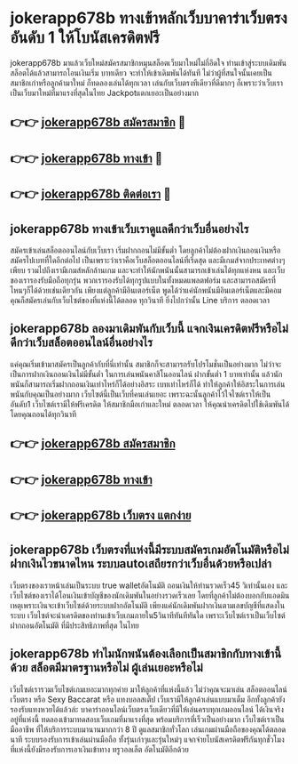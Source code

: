# jokerapp678b ทางเข้าหลักเว็บบาคาร่าเว็บตรง อันดับ 1 ให้โบนัสเครดิตฟรี

jokerapp678b มาแล้วเว็บใหม่สมัครสมาชิกหมุนสล็อตเว็บมาใหม่ไม่กี่อึดใจ ท่านเข้าสู่ระบบเดิมพันสล็อตได้แล้วสามารถโอนเงินเริ่ม บาทเดียว จะทำให้เข้าเดิมพันได้ทันที ไม่ว่าผู้ที่สนใจนั้นเคยเป็นสมาชิกเก่าหรือลูกค้ามาใหม่ ก็ทดลองเล่นได้ทุกเวลา เล่นกับเว็บตรงทีเดียวที่ดีมากๆ ก็เพราะว่าเว็บเราเป็นเว็บมาใหม่ที่มาแรงที่สุดในไทย Jackpotแตกเยอะเป็นอย่างมาก

## 👉👉 [jokerapp678b สมัครสมาชิก](https://bit.ly/3Ckzg5n) 🎰
## 👉👉 [jokerapp678b ทางเข้า](https://bit.ly/3Ckzg5n) 🎰
## 👉👉 [jokerapp678b ติดต่อเรา](https://bit.ly/3Ckzg5n) 🎰

## jokerapp678b ทางเข้าเว็บเราดูแลดีกว่าเว็บอื่นอย่างไร
สมัครเข้าเล่นสล็อตออนไลน์กับเว็บเรา เริ่มฝากถอนไม่มีขั้นต่ำ โดยลูกค้าไม่ต้องฝากเงินถอนเงินหรือสมัครไปเบทที่ใดอีกต่อไป เป็นเพราะว่าเราคือเว็บสล็อตออนไลน์ที่เริ่ดสุด และมีเกมส์จากประเทศต่างๆเพียบ รวมไปถึงเรามีเกมส์หลักล้านเกม และจะทำให้นักพนันนั้นสามารถเข้าเล่นได้ทุกแห่งหน และเว็บของเรารองรับมือถือทุกรุ่น พวกเรารองรับได้ทุกรูปแบบในทั้งหมดแพลตฟอร์ม และสามารถสมัครที่ไหนๆก็ได้ด้วยเช่นเดียวกัน เพียงแต่ลูกค้ามีอินเตอร์เน็ต พูดได้ว่าแค่นักพนันมีอินเตอร์เน็ตและมีคอม คุณก็สมัครเล่นกับเว็บไซต์ของที่แห่งนี้ได้ตลอด ทุกวินาที ยิ่งไปกว่านั้น Line บริการ ตลอดเวลา

## jokerapp678b ลองมาเดิมพันกับเว็บนี้ แจกเงินเครดิตฟรีหรือไม่ ดีกว่าเว็บสล็อตออนไลน์อื่นอย่างไร
แค่คุณเริ่มเข้ามาสมัครเป็นลูกค้ากับที่นี่เท่านั้น สมาชิกก็จะสามารถรับโปรโมชั่นเป็นอย่างมาก ไม่ว่าจะเป็นการฝากเงินถอนเงินไม่มีขั้นต่ำ ในการเล่นพนันคาสิโนออนไลน์ ฝากขั้นต่ำ 1 บาทเท่านั้น แล้วนักพนันก็สามารถเริ่มฝากถอนเงินเท่าไหร่ก็ได้อย่างอิสระ เบทเท่าไหร่ก็ได้ ทำให้ลูกค้าให้อิสระในการเล่นพนันกับคุณเป็นอย่างมาก เว็บไซต์นี้เป็นเว็บที่คนเล่นเยอะ เพราะฉะนั้นลูกค้าไว้ใจไซต์เราให้เป็นอันดับ1 เว็บไซต์เรามีให้ฟรีเครดิต ให้สมาชิกมือเก่าและใหม่ ตลอดเวลา ให้คุณนำเครดิตไปใช้เดิมพันได้ โดยคุณถอนได้ทุกวินาที

## 👉👉 [jokerapp678b สมัครสมาชิก](https://bit.ly/3Ckzg5n)
## 👉👉 [jokerapp678b ทางเข้า](https://bit.ly/3Ckzg5n)
## 👉👉 [jokerapp678b เว็บตรง แตกง่าย](https://bit.ly/3Ckzg5n)

## jokerapp678b เว็บตรงที่แห่งนี้มีระบบสมัครเกมอัตโนมัติหรือไม่ ฝากเงินไวขนาดไหน ระบบautoเสถียรกว่าเว็บอื่นด้วยหรือเปล่า
เว็บตรงของเราหน้าเล่นเป็นระบบ true walletอัตโนมัติ ถอนเงินให้ท่านรวดเร็ว45 วิเท่านั้นเอง และเว็บไซต์ของเราได้โอนเงินเข้าบัญชีของนักเดิมพันในอย่างรวดเร็วเลย โดยที่ลูกค้าไม่ต้องบอกกับแอดมิน เหตุเพราะเงินจะเข้าเว็บไซต์ด้วยระบบฝากอัตโนมัติ เพียงแค่นักเดิมพันฝากเงินตามเลขบัญชีที่แสดงในระบบ เว็บไซต์จะนำเครดิตของท่านเข้าเว็บเกมภายใน5วินาทีทันทีทันใด เพราะเว็บไซต์เราเป็นเว็บไซต์ฝากถอนอัตโนมัติ ที่มีประสิทธิภาพที่สุด ในไทย

## jokerapp678b ทำไมนักพนันต้องเลือกเป็นสมาชิกกับทางเข้านี้ด้วย สล็อตมีมาตรฐานหรือไม่ ผู้เล่นเยอะหรือไม่
เว็บไซต์เรารวมเว็บไซต์เกมเยอะมากทุกค่าย มาให้ลูกค้าที่แห่งนี้แล้ว ไม่ว่าคุณจะมาเล่น สล็อตออนไลน์เว็บตรง หรือ Sexy Baccarat หรือ แทงบอลสเต็ป เว็บเรามีให้ลูกค้าเล่นแบบมาเต็ม อีกทั้งลูกค้ายังรองรับแทงหวยได้แล้วล่ะ บาคาร่าออนไลน์เว็บตรงเว็บเดียวที่มีให้เล่นครบทุกเกมออนไลน์ ได้เงินจริงอยู่ที่แห่งนี้ ทดลองเข้ามาทดสอบเว็บเกมที่มาแรงที่สุด พร้อมบริการที่เร็วเป็นอย่างมาก เว็บไซต์เราเป็นมืออาชีพ ที่ให้บริการระบบมานานมากกว่า 8 ปี ดูแลสมาชิกทั่วโลก เล่นเกมผ่านมือถือของคุณได้ตลอดนาที ระบบรองรับการเข้าเล่นผ่านมือถือ ทั้งรุ่นเก่าๆและรุ่นใหม่ๆ แจกจ่ายโบนัสเครดิตฟรีกันทุกชั่วโมง ที่แห่งนี้ยังมีรองรับการเอาเงินเข้าทาง ทรูวอลเล็ต อัตโนมัติอีกด้วย
